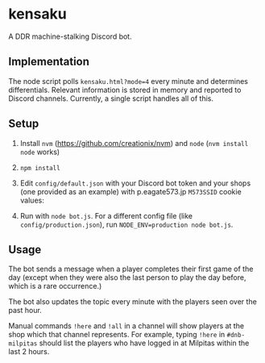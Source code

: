 # kensaku

A DDR machine-stalking Discord bot.

## Implementation

The node script polls `kensaku.html?mode=4` every minute and determines differentials. Relevant information is stored in memory and reported to Discord channels. Currently, a single script handles all of this.

## Setup

1. Install `nvm` (https://github.com/creationix/nvm) and `node` (`nvm install node` works)

1. `npm install`

1. Edit `config/default.json` with your Discord bot token and your shops (one provided as an example) with p.eagate573.jp `M573SSID` cookie values:

1. Run with `node bot.js`. For a different config file (like `config/production.json`), run `NODE_ENV=production node bot.js`.

## Usage

The bot sends a message when a player completes their first game of the day (except when they were also the last person to play the day before, which is a rare occurrence.)

The bot also updates the topic every minute with the players seen over the past hour.

Manual commands `!here` and `!all` in a channel will show players at the shop which that channel represents. For example, typing `!here` in `#dnb-milpitas` should list the players who have logged in at Milpitas within the last 2 hours.
